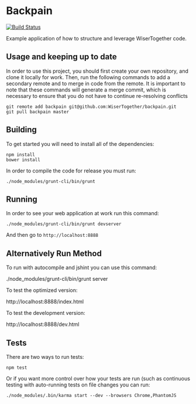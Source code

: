 Backpain
========

[![Build
Status](https://travis-ci.org/WiserTogether/backpain.png?branch=master)](https://travis-ci.org/WiserTogether/backpain)

Example application of how to structure and leverage WiserTogether code.

Usage and keeping up to date
----------------------------

In order to use this project, you should first create your own repository, and clone it locally for work. Then,
run the following commands to add a secondary remote and to merge in code from the remote. It is important to note
that these commands will generate a merge commit, which is necessary to ensure that you do not have to continue
re-resolving conflicts

    git remote add backpain git@github.com:WiserTogether/backpain.git
    git pull backpain master


Building
--------

To get started you will need to install all of the dependencies:

    npm install
    bower install

In order to compile the code for release you must run:

    ./node_modules/grunt-cli/bin/grunt

Running
-------

In order to see your web application at work run this command:

    ./node_modules/grunt-cli/bin/grunt devserver

And then go to `http://localhost:8888`

Alternatively Run Method
-------

To run with autocompile and jshint you can use this command:

./node_modules/grunt-cli/bin/grunt server

To test the optimized version:

http://localhost:8888/index.html

To test the development version:

http://localhost:8888/dev.html


Tests
-----

There are two ways to run tests:

	npm test

Or if you want more control over how your tests are run (such as continuous
testing with auto-running tests on file changes you can run:

	./node_modules/.bin/karma start --dev --browsers Chrome,PhantomJS



